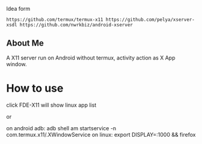 
Idea form 

``
https://github.com/termux/termux-x11
https://github.com/pelya/xserver-xsdl
https://github.com/nwrkbiz/android-xserver
``


## About Me
A X11 server run on Android without termux, activity action as X App window.

# How to use

click FDE-X11 will show linux app list 

or

on android adb: adb shell am startservice -n com.termux.x11/.XWindowService
on linux: export DISPLAY=:1000 && firefox

